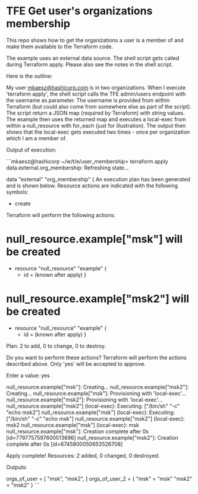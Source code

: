 # TFE Get user's organizations membership
This repo shows how to get the organizations a user is a member of and make them available to the Terraform code.

The example uses an external data source. The shell script gets called during Terraform apply. Please also see the notes in the shell script.

Here is the outline:

My user mkaesz@hashicorp.com is in two organizations. When I execute 'terraform apply', the shell script calls the TFE admin/users endpoint with the username as parameter. The username is provided from within Terraform (but could also come from somewhere else as part of the script). The script return a JSON map (required by Terraform) with string values. The example then uses the returned map and executes a local-exec from within a null_resource with for_each (just for illustration). The output then shows that the local-exec gets executed two times - once per organization which I am a member of.

Output of execution:

´´´mkaesz@hashicorp ~/w/t/e/user_membership> terraform apply
data.external.org_membership: Refreshing state...

data "external" "org_membership" {
An execution plan has been generated and is shown below.
Resource actions are indicated with the following symbols:
  + create

Terraform will perform the following actions:

  # null_resource.example["msk"] will be created
  + resource "null_resource" "example" {
      + id = (known after apply)
    }

  # null_resource.example["msk2"] will be created
  + resource "null_resource" "example" {
      + id = (known after apply)
    }

Plan: 2 to add, 0 to change, 0 to destroy.

Do you want to perform these actions?
  Terraform will perform the actions described above.
  Only 'yes' will be accepted to approve.

  Enter a value: yes

null_resource.example["msk"]: Creating...
null_resource.example["msk2"]: Creating...
null_resource.example["msk"]: Provisioning with 'local-exec'...
null_resource.example["msk2"]: Provisioning with 'local-exec'...
null_resource.example["msk2"] (local-exec): Executing: ["/bin/sh" "-c" "echo msk2"]
null_resource.example["msk"] (local-exec): Executing: ["/bin/sh" "-c" "echo msk"]
null_resource.example["msk2"] (local-exec): msk2
null_resource.example["msk"] (local-exec): msk
null_resource.example["msk"]: Creation complete after 0s [id=7797757597600513696]
null_resource.example["msk2"]: Creation complete after 0s [id=6745800050653526708]

Apply complete! Resources: 2 added, 0 changed, 0 destroyed.

Outputs:

orgs_of_user = [
  "msk",
  "msk2",
]
orgs_of_user_2 = {
  "msk" = "msk"
  "msk2" = "msk2"
}
´´´

